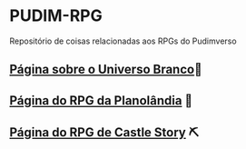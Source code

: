 # PUDIM-RPG
Repositório de coisas relacionadas aos RPGs do Pudimverso
## [Página sobre o Universo Branco](https://henryttwoshoes.github.io/PUDIM-RPG/Páginas/UniversoBranco.html)🔲
## [Página do RPG da Planolândia](https://henryttwoshoes.github.io/PUDIM-RPG/Páginas/Planolandia.html) 🔺
## [Página do RPG de Castle Story](https://henryttwoshoes.github.io/PUDIM-RPG/Páginas/Castle%20Story.html) ⛏
